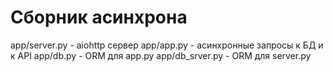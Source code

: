 # Сборник асинхрона

app/server.py - aiohttp сервер
app/app.py - асинхронные запросы к БД и к API
app/db.py - ORM для app.py
app/db_srver.py - ORM для server.py